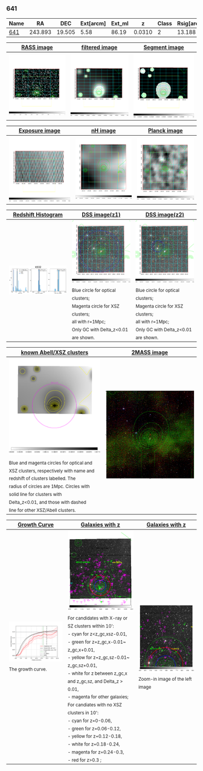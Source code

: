 <div STYLE="page-break-after: always;"></div>

### 641

|Name          |RA          |DEC      | Ext[arcm] | Ext_ml | z    | Class| Rsig[arcmin] | CRsig[c/s] | CR500[c/s] | R500[Mpc] |L500[erg/s]|F500[erg/s/cm^2]| M500[Msun]|Tx[keV]|beta|GC(XSZ,Delta_z<0.01)| GC(OPT,Delta_z<0.01)|GC|alias|
|--------------|------------|------------|---|---|-----------|--------|------|------|----|----|----|----|----|----|----|----|----|----|---|
|[641](script/641.md)     | 243.893       | 19.505       | 5.58    | 86.19   | 0.0310 | 2   | 13.188 |0.198 |0.202 |0.553 |6.625e+42 |2.997e-12 |4.962e+13 |1.403 |1.384 |MCXC, |N, |MCXC, |k532|

|[RASS image](../image/641/641_img.pdf)|[filtered image](../image/641/641_fil.pdf)|[Segment image](../image/641/641_seg.pdf)|
|-------------------|--------------------|-------------------|
| <img src="../image/641/641_img.png" width="300">  | <img src="../image/641/641_fil.png" width="300">   | <img src="../image/641/641_seg.png" width="300">  |

|[Exposure image](../image/641/641_mex.pdf)| [nH image](../image/641/641_nh.pdf)| [Planck image](../image/641/641_p.pdf)|
|-------------------|--------------------|-------------------|
|<img src="../image/641/641_mex.png" width="300">   | <img src="../image/641/641_nh.png" width="300">    | <img src="../image/641/641_p.png" width="300"> |

|[Redshift Histogram](../image/641/641_zg.pdf) | [DSS image(z1)](../image/641/641_dss_z1.pdf)      |  [DSS image(z2)](../image/641/641_dss_z2.pdf)    |
|-------------------|--------------------|-------------------|
|<img src="../image/641/641_zg.png" width="300"> |<img src="../image/641/641_dss_z1.png" width="300"> <sub><br>Blue circle for optical clusters; <br>Magenta circle for XSZ clusters; <br>all with r=1Mpc; <br>Only GC with Delta_z<0.01 are shown. </sub>| <img src="../image/641/641_dss_z2.png" width="300"><sub><br>Blue circle for optical clusters; <br>Magenta circle for XSZ clusters; <br>all with r=1Mpc; <br>Only GC with Delta_z<0.01 are shown. </sub> |

|[known Abell/XSZ clusters](../image/641/641_m.pdf) | [2MASS image](../image/641/641_2mass.pdf)      |
|-------------------|-------------------|
|<img src=../image/641/641_m.png width="300"> <sub><br>Blue and magenta circles for optical and <br>XSZ clusters, respectively with name and <br>redshift of clusters labelled. The <br>radius of circles are 1Mpc. Circles with <br>solid line for clusters with <br>Delta_z<0.01, and those with dashed <br>line for other XSZ/Abell clusters.        </sub>|<img src="../image/641/641_2mass.png" width="300">  |

|[Growth Curve](../image/641/641_gca_all.png) |[Galaxies with z](../image/641/641_opt_ned.pdf) |[Galaxies with z](../image/641/641_opt_ned_zoom.pdf) |
|-------------------|-------------------|-------------------|
| <img src="../image/641/641_gca_all.png" width="300"> <sub><br>The growth curve.</sub>| <img src=../image/641/641_opt_ned.png width="300"> <br><sub> For candidates with X-ray or SZ clusters within 10': <br> - cyan for z<z_gc,xsz-0.01, <br> - green for z=z_gc,x-0.01~ z_gc,x+0.01, <br> - yellow for z=z_gc,sz-0.01~ z_gc,sz+0.01, <br> - white for z between z_gc,x and z_gc,sz, and Delta_z > 0.01, <br> - magenta for other galaxies; <br>For candiates with no XSZ clusters in 10': <br> - cyan for z=0-0.06, <br> - green for z=0.06-0.12, <br> - yellow for z=0.12-0.18, <br> - white for z=0.18-0.24, <br> - magenta for z=0.24-0.3, <br> - red for z>0.3 ;  </sub>|<img src=../image/641/641_opt_ned_zoom.png width="300">  <br><sub> Zoom-in image of the left image</sub>|




